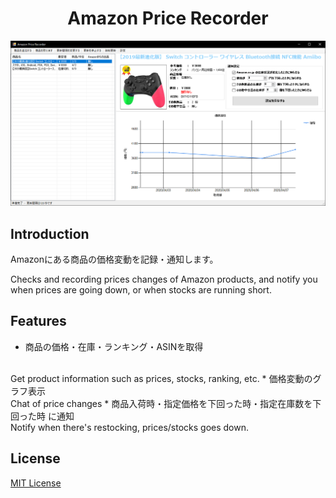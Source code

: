 <h1 align="center">Amazon Price Recorder</h1>

<p align="center">
    <img src="main.png" alt="Amazon Price Recorder">
</p>

## Introduction
Amazonにある商品の価格変動を記録・通知します。

Checks and recording prices changes of Amazon products, and notify you when prices are going down, or when stocks are running short.

## Features
* 商品の価格・在庫・ランキング・ASINを取得
<br>
Get product information such as prices, stocks, ranking, etc.
* 価格変動のグラフ表示
<br>
Chat of price changes
* 商品入荷時・指定価格を下回った時・指定在庫数を下回った時 に通知
<br>
Notify when there's restocking, prices/stocks goes down.

## License
[MIT License](https://en.wikipedia.org/wiki/MIT_License)